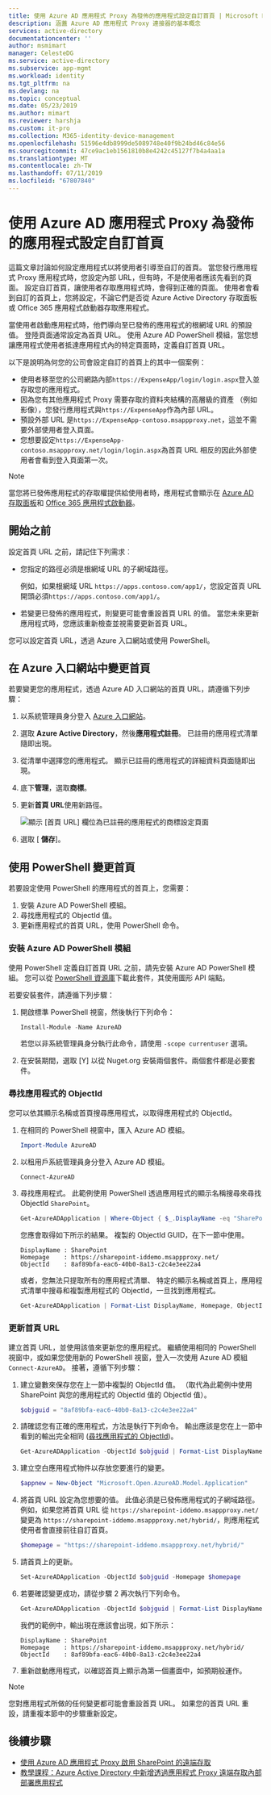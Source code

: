 ```yaml
---
title: 使用 Azure AD 應用程式 Proxy 為發佈的應用程式設定自訂首頁 | Microsoft Docs
description: 涵蓋 Azure AD 應用程式 Proxy 連接器的基本概念
services: active-directory
documentationcenter: ''
author: msmimart
manager: CelesteDG
ms.service: active-directory
ms.subservice: app-mgmt
ms.workload: identity
ms.tgt_pltfrm: na
ms.devlang: na
ms.topic: conceptual
ms.date: 05/23/2019
ms.author: mimart
ms.reviewer: harshja
ms.custom: it-pro
ms.collection: M365-identity-device-management
ms.openlocfilehash: 51596e4db8999de5089748e40f9b24bd46c84e56
ms.sourcegitcommit: 47ce9ac1eb1561810b8e4242c45127f7b4a4aa1a
ms.translationtype: MT
ms.contentlocale: zh-TW
ms.lasthandoff: 07/11/2019
ms.locfileid: "67807840"
---
```

# <a name="set-a-custom-home-page-for-published-apps-by-using-azure-ad-application-proxy"></a>使用 Azure AD 應用程式 Proxy 為發佈的應用程式設定自訂首頁

這篇文章討論如何設定應用程式以將使用者引導至自訂的首頁。 當您發行應用程式 Proxy 應用程式時，您設定內部 URL，但有時，不是使用者應該先看到的頁面。 設定自訂首頁，讓使用者存取應用程式時，會得到正確的頁面。 使用者會看到自訂的首頁上，您將設定，不論它們是否從 Azure Active Directory 存取面板或 Office 365 應用程式啟動器存取應用程式。

當使用者啟動應用程式時，他們導向至已發佈的應用程式的根網域 URL 的預設值。 登陸頁面通常設定為首頁 URL。 使用 Azure AD PowerShell 模組，當您想讓應用程式使用者抵達應用程式內的特定頁面時，定義自訂首頁 URL。

以下是說明為何您的公司會設定自訂的首頁上的其中一個案例：

- 使用者移至您的公司網路內部`https://ExpenseApp/login/login.aspx`登入並存取您的應用程式。
- 因為您有其他應用程式 Proxy 需要存取的資料夾結構的高層級的資產 （例如影像），您發行應用程式與`https://ExpenseApp`作為內部 URL。
- 預設外部 URL 是`https://ExpenseApp-contoso.msappproxy.net`，這並不需要外部使用者登入頁面。
- 您想要設定`https://ExpenseApp-contoso.msappproxy.net/login/login.aspx`為首頁 URL 相反的因此外部使用者會看到登入頁面第一次。

> [!NOTE]
> 當您將已發佈應用程式的存取權提供給使用者時，應用程式會顯示在 [Azure AD 存取面板](../user-help/my-apps-portal-end-user-access.md)和 [Office 365 應用程式啟動器](https://www.microsoft.com/microsoft-365/blog/2016/09/27/introducing-the-new-office-365-app-launcher/)。

## <a name="before-you-start"></a>開始之前

設定首頁 URL 之前，請記住下列需求︰

- 您指定的路徑必須是根網域 URL 的子網域路徑。

  例如，如果根網域 URL `https://apps.contoso.com/app1/`，您設定首頁 URL 開頭必須`https://apps.contoso.com/app1/`。

- 若變更已發佈的應用程式，則變更可能會重設首頁 URL 的值。 當您未來更新應用程式時，您應該重新檢查並視需要更新首頁 URL。

您可以設定首頁 URL，透過 Azure 入口網站或使用 PowerShell。

## <a name="change-the-home-page-in-the-azure-portal"></a>在 Azure 入口網站中變更首頁

若要變更您的應用程式，透過 Azure AD 入口網站的首頁 URL，請遵循下列步驟：

1. 以系統管理員身分登入 [Azure 入口網站](https://portal.azure.com/)。
1. 選取  **Azure Active Directory**，然後**應用程式註冊**。 已註冊的應用程式清單隨即出現。
1. 從清單中選擇您的應用程式。 顯示已註冊的應用程式的詳細資料頁面隨即出現。
1. 底下**管理**，選取**商標**。
1. 更新**首頁 URL**使用新路徑。

   ![顯示 [首頁 URL] 欄位為已註冊的應用程式的商標設定頁面](media/application-proxy-configure-custom-home-page/app-proxy-app-branding.png)

1. 選取 [ **儲存**]。

## <a name="change-the-home-page-with-powershell"></a>使用 PowerShell 變更首頁

若要設定使用 PowerShell 的應用程式的首頁上，您需要：

1. 安裝 Azure AD PowerShell 模組。
1. 尋找應用程式的 ObjectId 值。
1. 更新應用程式的首頁 URL，使用 PowerShell 命令。

### <a name="install-the-azure-ad-powershell-module"></a>安裝 Azure AD PowerShell 模組

使用 PowerShell 定義自訂首頁 URL 之前，請先安裝 Azure AD PowerShell 模組。 您可以從 [PowerShell 資源庫](https://www.powershellgallery.com/packages/AzureAD/2.0.2.16)下載此套件，其使用圖形 API 端點。

若要安裝套件，請遵循下列步驟：

1. 開啟標準 PowerShell 視窗，然後執行下列命令：

   ```powershell
   Install-Module -Name AzureAD
   ```

    若您以非系統管理員身分執行此命令，請使用 `-scope currentuser` 選項。

1. 在安裝期間，選取 [Y]  以從 Nuget.org 安裝兩個套件。兩個套件都是必要套件。

### <a name="find-the-objectid-of-the-app"></a>尋找應用程式的 ObjectId

您可以依其顯示名稱或首頁搜尋應用程式，以取得應用程式的 ObjectId。

1. 在相同的 PowerShell 視窗中，匯入 Azure AD 模組。

   ```powershell
   Import-Module AzureAD
   ```

1. 以租用戶系統管理員身分登入 Azure AD 模組。

   ```powershell
   Connect-AzureAD
   ```

1. 尋找應用程式。 此範例使用 PowerShell 透過應用程式的顯示名稱搜尋來尋找 ObjectId `SharePoint`。

   ```powershell
   Get-AzureADApplication | Where-Object { $_.DisplayName -eq "SharePoint" } | Format-List DisplayName, Homepage, ObjectId
   ```

   您應會取得如下所示的結果。 複製的 ObjectId GUID，在下一節中使用。

   ```console
   DisplayName : SharePoint
   Homepage    : https://sharepoint-iddemo.msappproxy.net/
   ObjectId    : 8af89bfa-eac6-40b0-8a13-c2c4e3ee22a4
   ```

   或者，您無法只提取所有的應用程式清單、 特定的顯示名稱或首頁上，應用程式清單中搜尋和複製應用程式的 ObjectId，一旦找到應用程式。

   ```powershell
   Get-AzureADApplication | Format-List DisplayName, Homepage, ObjectId
   ```

### <a name="update-the-home-page-url"></a>更新首頁 URL

建立首頁 URL，並使用該值來更新您的應用程式。 繼續使用相同的 PowerShell 視窗中，或如果您使用新的 PowerShell 視窗，登入一次使用 Azure AD 模組`Connect-AzureAD`。 接著，遵循下列步驟：

1. 建立變數來保存您在上一節中複製的 ObjectId 值。 （取代為此範例中使用 SharePoint 與您的應用程式的 ObjectId 值的 ObjectId 值）。

   ```powershell
   $objguid = "8af89bfa-eac6-40b0-8a13-c2c4e3ee22a4"
   ```

1. 請確認您有正確的應用程式，方法是執行下列命令。 輸出應該是您在上一節中看到的輸出完全相同 ([尋找應用程式的 ObjectId](#find-the-objectid-of-the-app))。

   ```powershell
   Get-AzureADApplication -ObjectId $objguid | Format-List DisplayName, Homepage, ObjectId
   ```

1. 建立空白應用程式物件以存放您要進行的變更。

   ```powershell
   $appnew = New-Object "Microsoft.Open.AzureAD.Model.Application"
   ```

1. 將首頁 URL 設定為您想要的值。 此值必須是已發佈應用程式的子網域路徑。 例如，如果您將首頁 URL 從 `https://sharepoint-iddemo.msappproxy.net/` 變更為 `https://sharepoint-iddemo.msappproxy.net/hybrid/`，則應用程式使用者會直接前往自訂首頁。

   ```powershell
   $homepage = "https://sharepoint-iddemo.msappproxy.net/hybrid/"
   ```

1. 請首頁上的更新。

   ```powershell
   Set-AzureADApplication -ObjectId $objguid -Homepage $homepage
   ```

1. 若要確認變更成功，請從步驟 2 再次執行下列命令。

   ```powershell
   Get-AzureADApplication -ObjectId $objguid | Format-List DisplayName, Homepage, ObjectId
   ```

   我們的範例中，輸出現在應該會出現，如下所示：

   ```console
   DisplayName : SharePoint
   Homepage    : https://sharepoint-iddemo.msappproxy.net/hybrid/
   ObjectId    : 8af89bfa-eac6-40b0-8a13-c2c4e3ee22a4
   ```

1. 重新啟動應用程式，以確認首頁上顯示為第一個畫面中，如預期般運作。

> [!NOTE]
> 您對應用程式所做的任何變更都可能會重設首頁 URL。 如果您的首頁 URL 重設，請重複本節中的步驟重新設定。

## <a name="next-steps"></a>後續步驟

- [使用 Azure AD 應用程式 Proxy 啟用 SharePoint 的遠端存取](application-proxy-integrate-with-sharepoint-server.md)
- [教學課程：Azure Active Directory 中新增透過應用程式 Proxy 遠端存取內部部署應用程式](application-proxy-add-on-premises-application.md)